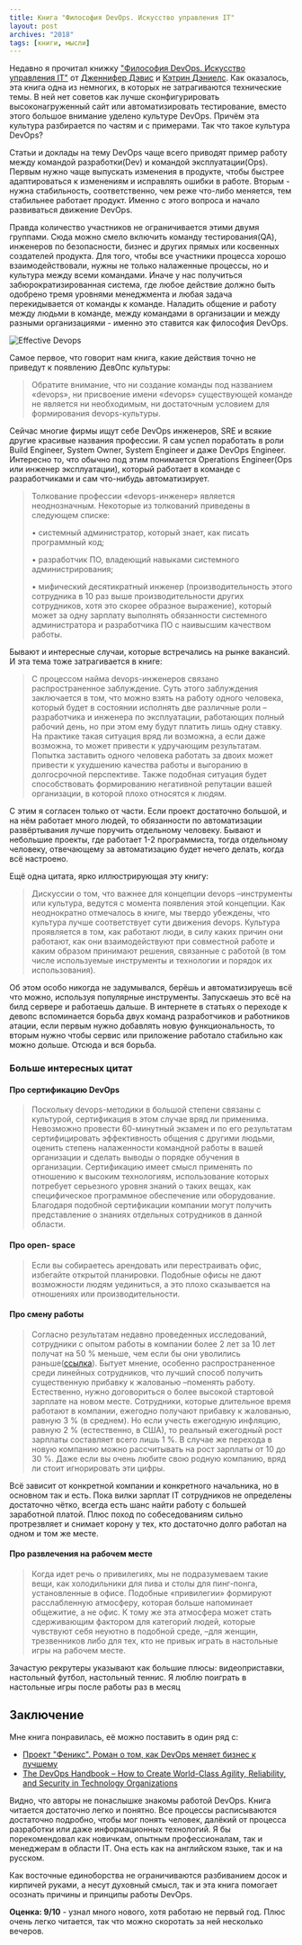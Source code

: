 ```yaml
---
title: Книга "Философия DevOps. Искусство управления IT"
layout: post
archives: "2018"
tags: [книги, мысли]
---
```


Недавно я прочитал книжку ["Философия DevOps. Искусство управления IT"](https://www.piter.com/product/filosofiya-devops-iskusstvo-upravleniya-it) от [Дженнифер Дэвис](https://www.oreilly.com/pub/au/6399) и [Кэтрин Дэниелс](https://www.oreilly.com/pub/au/6392). Как оказалось, эта книга одна из немногих, в которых не затрагиваются технические темы. В ней нет советов как лучше сконфигурировать высоконагруженный сайт или автоматизировать тестирование, вместо этого большое внимание уделено культуре DevOps. Причём эта культура разбирается по частям и с примерами. Так что такое культура DevOps? 
<!--more-->

Статьи и доклады на тему DevOps чаще всего приводят пример работу между командой разработки(Dev) и командой эксплуатации(Ops). Первым нужно чаще выпускать изменения в продукте, чтобы быстрее адаптироваться к изменениям и исправлять ошибки в работе. Вторым - нужна стабильность, соответственно, чем реже что-либо меняется, тем стабильнее работает продукт. Именно с этого вопроса и начало развиваться движение DevOps.

Правда количество участников не ограничивается этими двумя группами. Сюда можно смело включить команду тестирования(QA), инженеров по безопасности, бизнес и других прямых или косвенных создателей продукта. Для того, чтобы все участники процесса хорошо взаимодействовали, нужны не только налаженные процессы, но и культура между всеми командами. Иначе у нас получиться забюрократизированная система, где любое действие должно быть одобрено тремя уровнями менеджмента и любая задача перекидывается от команды к команде. Наладить общение и работу между людьми в команде, между командами в организации и между разными организациями - именно это ставится как философия DevOps.

![Effective Devops](/assets/img/effective-devops/cover.jpg)

Самое первое, что говорит нам книга, какие действия точно не приведут к появлению ДевОпс культуры:
> Обратите внимание, что ни создание команды под названием «devops», ни присвоение имени «devops» существующей команде не является ни необходимым, ни достаточным условием для формирования devops-культуры.

Сейчас многие фирмы ищут себе DevOps инженеров, SRE и всякие другие красивые названия профессии. Я сам успел поработать в роли Build Engineer, System Owner, System Engineer и даже DevOps Engineer. Интересно то, что обычно под этим понимается  Operations Engineer(Ops или инженер эксплуатации), который работает в команде с разработчиками и сам что-нибудь автоматизирует.

>Толкование профессии «devops-инженер» является неоднозначным. Некоторые из толкований приведены в следующем списке: 
>
> • системный администратор, который знает, как писать программный код;
>
> • разработчик ПО, владеющий навыками системного администрирования;
>
> • мифический десятикратный инженер (производительность этого сотрудника в 10 раз выше производительности других сотрудников, хотя это скорее образное выражение), который может за одну зарплату выполнять обязанности системного администратора и разработчика ПО с наивысшим качеством работы.

Бывают и интересные случаи, которые встречались на рынке вакансий. И эта тема тоже затрагивается в книге:

>С процессом найма devops-инженеров связано распространенное заблуждение. Суть этого заблуждения заключается в том, что можно взять на работу одного человека, который будет в состоянии исполнять две различные роли –разработчика и инженера по эксплуатации, работающих полный рабочий день, но при этом ему будут платить лишь одну ставку. На практике такая ситуация вряд ли возможна, а если даже возможна, то может привести к удручающим результатам. Попытка заставить одного человека работать за двоих может привести к ухудшению качества работы и выгоранию в долгосрочной перспективе. Также подобная ситуация будет способствовать формированию негативной репутации вашей организации, в которой плохо относятся к людям.

С этим я согласен только от части. Если проект достаточно большой, и на нём работает много людей, то обязанности по автоматизации развёртывания лучше поручить отдельному человеку. Бывают и небольшие проекты, где работает 1-2 программиста, тогда отдельному человеку, отвечающему за автоматизацию будет нечего делать, когда всё настроено.

Ещё одна цитата, ярко иллюстрирующая эту книгу:
>Дискуссии о том, что важнее для концепции devops –инструменты или культура, ведутся с момента появления этой концепции. Как неоднократно отмечалось в книге, мы твердо убеждены, что культура лучше соответствует сути движения devops. Культура проявляется в том, как работают люди, в силу каких причин они работают, как они взаимодействуют при совместной работе и каким образом принимают решения, связанные с работой (в том числе используемые инструменты и технологии и порядок их использования).

Об этом особо никогда не задумывался, берёшь и автоматизируешь всё что можно, используя популярные инструменты. Запускаешь это всё на билд сервере и работаешь дальше. В интернете в статьях о переходе к девопс вспоминается борьба двух команд разработчиков и работников атации, если первым нужно добавлять новую функциональность, то вторым нужно чтобы сервис или приложение работало стабильно как можно дольше. Отсюда и вся борьба.

### Больше интересных цитат

#### Про сертификацию DevOps

>Поскольку devops-методики в большой степени связаны с культурой, сертификация в этом случае вряд ли применима. Невозможно провести 60-минутный экзамен и по его результатам сертифицировать эффективность общения с другими людьми, оценить степень налаженности командной работы в вашей организации и сделать выводы о порядке обучения в организации. Сертификацию имеет смысл применять по отношению к высоким технологиям, использование которых потребует серьезного уровня знаний о таких вещах, как специфическое программное обеспечение или оборудование. Благодаря подобной сертификации компании могут получить представление о знаниях отдельных сотрудников в данной области.

#### Про open-  space
>Если вы собираетесь арендовать или перестраивать офис, избегайте открытой планировки. Подобные офисы не дают возможности людям уединиться, а это плохо сказывается на отношениях или производительности.

#### Про смену работы
>Согласно результатам недавно проведенных исследований, сотрудники с опытом работы в компании более 2 лет за 10 лет получат на 50 % меньше, чем если бы они уволились раньше([ссылка](https://www.forbes.com/video/5728140648001/#3d06b96d4ee1)). Бытует мнение, особенно распространенное среди линейных сотрудников, что лучший способ получить существенную прибавку к жалованью –поменять работу. Естественно, нужно договориться о более высокой стартовой зарплате на новом месте. Сотрудники, которые длительное время работают в компании, ежегодно получают прибавку к жалованью, равную 3 % (в среднем). Но если учесть ежегодную инфляцию, равную 2 % (естественно, в США), то реальный ежегодный рост зарплаты составляет всего лишь 1 %. В случае же перехода в новую компанию можно рассчитывать на рост зарплаты от 10 до 30 %. Даже если вы очень любите свою родную компанию, вряд ли стоит игнорировать эти цифры.

Всё зависит от конкретной компании и конкретного начальника, но в основном так и есть. Пока вилки зарплат IT сотрудников не определены достаточно чётко, всегда есть шанс найти работу с большей заработной платой. Плюс поход по собеседованиям сильно протрезвляет и снимает корону у тех, кто достаточно долго работал на одном и том же месте.

#### Про развлечения на рабочем месте
>Когда идет речь о привилегиях, мы не подразумеваем такие вещи, как холодильники для пива и столы для пинг-понга, установленные в офисе. Подобные «привилегии» формируют расслабленную атмосферу, которая больше напоминает общежитие, а не офис. К тому же эта атмосфера может стать сдерживающим фактором для категорий людей, которые чувствуют себя неуютно в подобной среде, –для женщин, трезвенников либо для тех, кто не привык играть в настольные игры на рабочем месте.

Зачастую рекрутеры указывают как большие плюсы: видеоприставки, настольный футбол, настольный теннис. Я люблю поиграть в настольные игры после работы раз в месяц

## Заключение


Мне книга понравилась, её можно поставить в один ряд с:
 - [Проект "Феникс". Роман о том, как DevOps меняет бизнес к лучшему](https://www.ozon.ru/context/detail/id/32211144/)
 - [The DevOps Handbook – How to Create World-Class Agility, Reliability, and Security in Technology Organizations](https://play.google.com/store/books/details?id=ui8hDgAAQBAJ&rdid=book-ui8hDgAAQBAJ&rdot=1&source=gbs_vpt_read&pcampaignid=books_booksearch_viewport)

Видно, что авторы не понаслышке знакомы работой DevOps. 
Книга читается достаточно легко и понятно. Все процессы расписываются достаточно подробно, чтобы мог понять человек, далёкий от процесса разработки или даже информационных технологий. Я бы порекомендовал как новичкам, опытным профессионалам, так и менеджерам в области IT. Она есть как на английском языке, так и на русском.

Как восточные единоборства не ограничиваются разбиванием досок и кирпичей руками, а несут духовный смысл, так и эта книга помогает осознать причины и принципы работы DevOps.


**Оценка: 9/10** - узнал много нового, хотя работаю не первый год. Плюс очень легко читается, так что можно скоротать за ней несколько вечеров.
